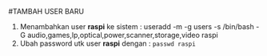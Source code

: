 #TAMBAH USER BARU
1.	Menambahkan user **raspi** ke sistem :
    useradd -m -g users -s /bin/bash -G audio,games,lp,optical,power,scanner,storage,video raspi
2.	Ubah password utk user **raspi** dengan : `passwd raspi`
